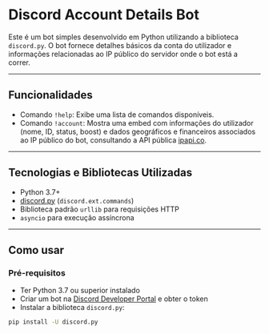 # Discord Account Details Bot

Este é um bot simples desenvolvido em Python utilizando a biblioteca `discord.py`. O bot fornece detalhes básicos da conta do utilizador e informações relacionadas ao IP público do servidor onde o bot está a correr.

---

## Funcionalidades

- Comando `!help`: Exibe uma lista de comandos disponíveis.
- Comando `!account`: Mostra uma embed com informações do utilizador (nome, ID, status, boost) e dados geográficos e financeiros associados ao IP público do bot, consultando a API pública [ipapi.co](https://ipapi.co/).

---

## Tecnologias e Bibliotecas Utilizadas

- Python 3.7+
- [discord.py](https://discordpy.readthedocs.io/en/stable/) (`discord.ext.commands`)
- Biblioteca padrão `urllib` para requisições HTTP
- `asyncio` para execução assíncrona

---

## Como usar

### Pré-requisitos

- Ter Python 3.7 ou superior instalado
- Criar um bot na [Discord Developer Portal](https://discord.com/developers/applications) e obter o token
- Instalar a biblioteca `discord.py`:

```bash
pip install -U discord.py
